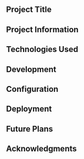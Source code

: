 ## Project Title


## Project Information


## Technologies Used


## Development


## Configuration

## Deployment

## Future Plans


## Acknowledgments





